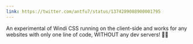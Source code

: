 ```yaml
---
link: https://twitter.com/antfu7/status/1374289088900001795
---
```


An experimental of Windi CSS running on the client-side and works for any websites with only one line of code, WITHOUT any dev servers! 🧪🍃
